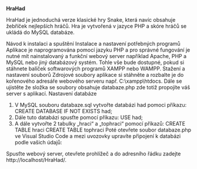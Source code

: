 **HraHad**

HraHad je jednoduchá verze klasické hry Snake, která navíc obsahuje žebříček nejlepších hráčů. Hra je vytvořená v jazyce PHP a skóre hráčů se ukládá do MySQL databáze.

Návod k instalaci a spuštění
Instalace a nastavení potřebných programů
Aplikace je naprogramována pomocí jazyku PHP a pro správné fungování je nutné mít nainstalovaný a funkční webový server například Apache, PHP a MySQL nebo jiný databázový systém. Tohle vše bude dostupné, pokud si stáhnete balíček softwarových programů XAMPP nebo WAMPP.
Stažení a nastavení souborů
Zdrojové soubory aplikace si stáhněte a rozbalte je do kořenového adresáře webového serveru např. C:\xampp\htdocs\. Dále se ujistěte že složka se soubory obsahuje databaze.php zde totiž propojíte váš server s aplikací.
Nastavení databáze
1.	V MySQL souboru databaze.sql vytvořte databázi had pomoci příkazu: 
              CREATE DATABASE IF NOT EXISTS had;
2.	Dále tuto databázi spusťte pomocí příkazu: 
              USE had;
3.	A dále vytvořte 2 tabulky „hraci“ a „tophraci“ pomocí příkazů:
              CREATE TABLE hraci
  	          CREATE TABLE tophraci
Poté otevřete soubor databaze.php ve Visual Studio Code a mezi uvozovky upravíte připojení k databázi podle vašich údajů: 

Spusťte webový server, otevřete prohlížeč a do adresního řádku zadejte http://localhost/HraHad/.
